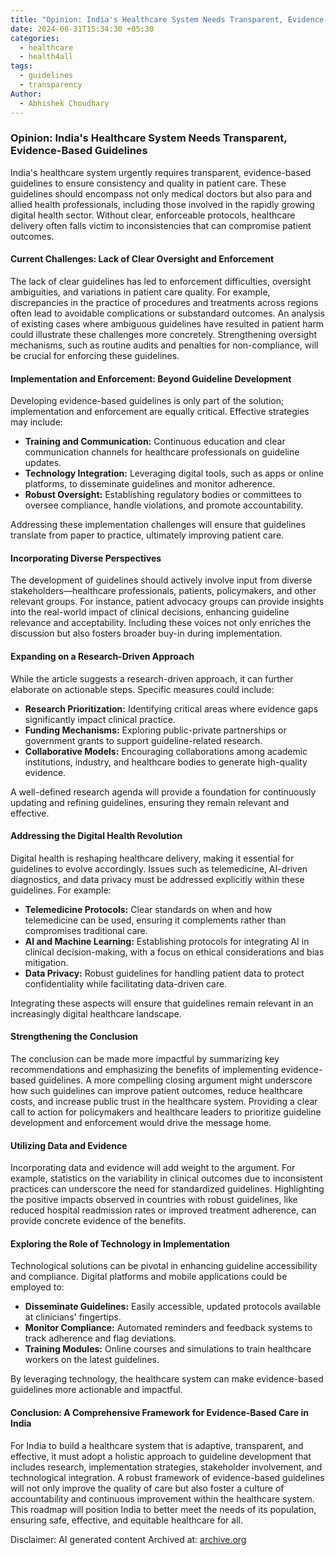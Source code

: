 ```yaml
---
title: "Opinion: India's Healthcare System Needs Transparent, Evidence-Based Guidelines"
date: 2024-08-31T15:34:30 +05:30
categories:
  - healthcare
  - health4all
tags:
  - guidelines
  - transparency
Author:
  - Abhishek Choudhary
---
```

### **Opinion: India's Healthcare System Needs Transparent, Evidence-Based Guidelines**

India's healthcare system urgently requires transparent, evidence-based guidelines to ensure consistency and quality in patient care. These guidelines should encompass not only medical doctors but also para and allied health professionals, including those involved in the rapidly growing digital health sector. Without clear, enforceable protocols, healthcare delivery often falls victim to inconsistencies that can compromise patient outcomes. 

#### **Current Challenges: Lack of Clear Oversight and Enforcement**

The lack of clear guidelines has led to enforcement difficulties, oversight ambiguities, and variations in patient care quality. For example, discrepancies in the practice of procedures and treatments across regions often lead to avoidable complications or substandard outcomes. An analysis of existing cases where ambiguous guidelines have resulted in patient harm could illustrate these challenges more concretely. Strengthening oversight mechanisms, such as routine audits and penalties for non-compliance, will be crucial for enforcing these guidelines.

#### **Implementation and Enforcement: Beyond Guideline Development**

Developing evidence-based guidelines is only part of the solution; implementation and enforcement are equally critical. Effective strategies may include:

- **Training and Communication:** Continuous education and clear communication channels for healthcare professionals on guideline updates.
- **Technology Integration:** Leveraging digital tools, such as apps or online platforms, to disseminate guidelines and monitor adherence.
- **Robust Oversight:** Establishing regulatory bodies or committees to oversee compliance, handle violations, and promote accountability.

Addressing these implementation challenges will ensure that guidelines translate from paper to practice, ultimately improving patient care.

#### **Incorporating Diverse Perspectives**

The development of guidelines should actively involve input from diverse stakeholders—healthcare professionals, patients, policymakers, and other relevant groups. For instance, patient advocacy groups can provide insights into the real-world impact of clinical decisions, enhancing guideline relevance and acceptability. Including these voices not only enriches the discussion but also fosters broader buy-in during implementation.

#### **Expanding on a Research-Driven Approach**

While the article suggests a research-driven approach, it can further elaborate on actionable steps. Specific measures could include:

- **Research Prioritization:** Identifying critical areas where evidence gaps significantly impact clinical practice.
- **Funding Mechanisms:** Exploring public-private partnerships or government grants to support guideline-related research.
- **Collaborative Models:** Encouraging collaborations among academic institutions, industry, and healthcare bodies to generate high-quality evidence.

A well-defined research agenda will provide a foundation for continuously updating and refining guidelines, ensuring they remain relevant and effective.

#### **Addressing the Digital Health Revolution**

Digital health is reshaping healthcare delivery, making it essential for guidelines to evolve accordingly. Issues such as telemedicine, AI-driven diagnostics, and data privacy must be addressed explicitly within these guidelines. For example:

- **Telemedicine Protocols:** Clear standards on when and how telemedicine can be used, ensuring it complements rather than compromises traditional care.
- **AI and Machine Learning:** Establishing protocols for integrating AI in clinical decision-making, with a focus on ethical considerations and bias mitigation.
- **Data Privacy:** Robust guidelines for handling patient data to protect confidentiality while facilitating data-driven care.

Integrating these aspects will ensure that guidelines remain relevant in an increasingly digital healthcare landscape.

#### **Strengthening the Conclusion**

The conclusion can be made more impactful by summarizing key recommendations and emphasizing the benefits of implementing evidence-based guidelines. A more compelling closing argument might underscore how such guidelines can improve patient outcomes, reduce healthcare costs, and increase public trust in the healthcare system. Providing a clear call to action for policymakers and healthcare leaders to prioritize guideline development and enforcement would drive the message home.

#### **Utilizing Data and Evidence**

Incorporating data and evidence will add weight to the argument. For example, statistics on the variability in clinical outcomes due to inconsistent practices can underscore the need for standardized guidelines. Highlighting the positive impacts observed in countries with robust guidelines, like reduced hospital readmission rates or improved treatment adherence, can provide concrete evidence of the benefits.

#### **Exploring the Role of Technology in Implementation**

Technological solutions can be pivotal in enhancing guideline accessibility and compliance. Digital platforms and mobile applications could be employed to:

- **Disseminate Guidelines:** Easily accessible, updated protocols available at clinicians' fingertips.
- **Monitor Compliance:** Automated reminders and feedback systems to track adherence and flag deviations.
- **Training Modules:** Online courses and simulations to train healthcare workers on the latest guidelines.

By leveraging technology, the healthcare system can make evidence-based guidelines more actionable and impactful.

#### **Conclusion: A Comprehensive Framework for Evidence-Based Care in India**

For India to build a healthcare system that is adaptive, transparent, and effective, it must adopt a holistic approach to guideline development that includes research, implementation strategies, stakeholder involvement, and technological integration. A robust framework of evidence-based guidelines will not only improve the quality of care but also foster a culture of accountability and continuous improvement within the healthcare system. This roadmap will position India to better meet the needs of its population, ensuring safe, effective, and equitable healthcare for all.


Disclaimer: AI generated content
Archived at: [archive.org](https://web.archive.org/web/20240902093717/https://projectvikram.github.io/healthcare/health4all/ac-oped-clinical-guidelines/) 
